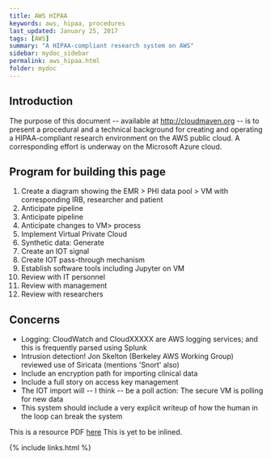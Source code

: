 ```yaml
---
title: AWS HIPAA
keywords: aws, hipaa, procedures
last_updated: January 25, 2017
tags: [AWS]
summary: "A HIPAA-compliant research system on AWS"
sidebar: mydoc_sidebar
permalink: aws_hipaa.html
folder: mydoc
---
```


## Introduction
The purpose of this document -- available at http://cloudmaven.org -- is to present a procedural and a technical background
for creating and operating a HIPAA-compliant research environment on the AWS public cloud. A corresponding effort is underway
on the Microsoft Azure cloud. 


## Program for building this page

1. Create a diagram showing the EMR > PHI data pool > VM with corresponding IRB, researcher and patient
2. Anticipate <new data to EMR> pipeline
3. Anticipate <IOT to VM> pipeline
4. Anticipate changes to <PHI > VM> process
5. Implement Virtual Private Cloud
6. Synthetic data: Generate
7. Create an IOT signal
8. Create IOT pass-through mechanism
9. Establish software tools including Jupyter on VM
10. Review with IT personnel 
11. Review with management
12. Review with researchers

## Concerns

* Logging: CloudWatch and CloudXXXXX are AWS logging services; and this is frequently parsed using Splunk
* Intrusion detection! Jon Skelton (Berkeley AWS Working Group) reviewed use of Siricata (mentions 'Snort' also) 
* Include an encryption path for importing clinical data 
* Include a full story on access key management
* The IOT import will -- I think -- be a poll action: The secure VM is polling for new data
* This system should include a very explicit writeup of how the human in the loop can break the system



This is a resource PDF [here](/documentation/pdf/Doc42_HIPAA_on_AWS.pdf) 
This is yet to be inlined. 

{% include links.html %}
